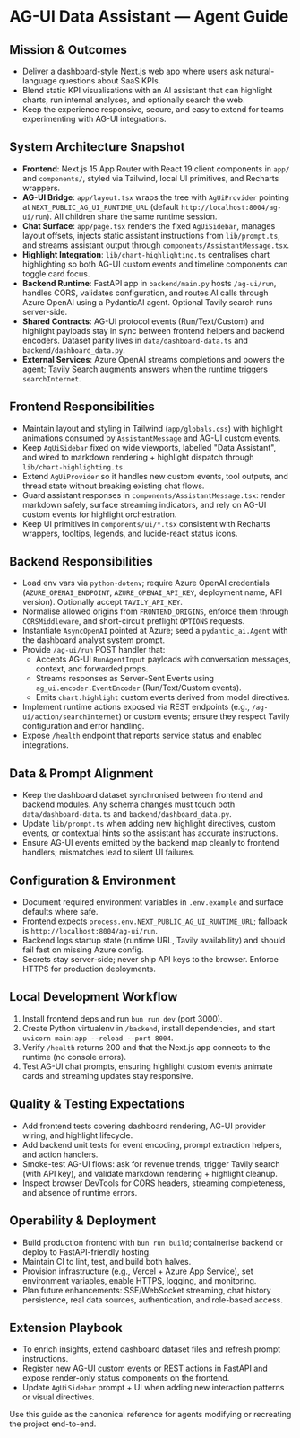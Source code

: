 # AG-UI Data Assistant — Agent Guide

## Mission & Outcomes
- Deliver a dashboard-style Next.js web app where users ask natural-language questions about SaaS KPIs.
- Blend static KPI visualisations with an AI assistant that can highlight charts, run internal analyses, and optionally search the web.
- Keep the experience responsive, secure, and easy to extend for teams experimenting with AG-UI integrations.

## System Architecture Snapshot
- **Frontend**: Next.js 15 App Router with React 19 client components in `app/` and `components/`, styled via Tailwind, local UI primitives, and Recharts wrappers.
- **AG-UI Bridge**: `app/layout.tsx` wraps the tree with `AgUiProvider` pointing at `NEXT_PUBLIC_AG_UI_RUNTIME_URL` (default `http://localhost:8004/ag-ui/run`). All children share the same runtime session.
- **Chat Surface**: `app/page.tsx` renders the fixed `AgUiSidebar`, manages layout offsets, injects static assistant instructions from `lib/prompt.ts`, and streams assistant output through `components/AssistantMessage.tsx`.
- **Highlight Integration**: `lib/chart-highlighting.ts` centralises chart highlighting so both AG-UI custom events and timeline components can toggle card focus.
- **Backend Runtime**: FastAPI app in `backend/main.py` hosts `/ag-ui/run`, handles CORS, validates configuration, and routes AI calls through Azure OpenAI using a PydanticAI agent. Optional Tavily search runs server-side.
- **Shared Contracts**: AG-UI protocol events (Run/Text/Custom) and highlight payloads stay in sync between frontend helpers and backend encoders. Dataset parity lives in `data/dashboard-data.ts` and `backend/dashboard_data.py`.
- **External Services**: Azure OpenAI streams completions and powers the agent; Tavily Search augments answers when the runtime triggers `searchInternet`.

## Frontend Responsibilities
- Maintain layout and styling in Tailwind (`app/globals.css`) with highlight animations consumed by `AssistantMessage` and AG-UI custom events.
- Keep `AgUiSidebar` fixed on wide viewports, labelled "Data Assistant", and wired to markdown rendering + highlight dispatch through `lib/chart-highlighting.ts`.
- Extend `AgUiProvider` so it handles new custom events, tool outputs, and thread state without breaking existing chat flows.
- Guard assistant responses in `components/AssistantMessage.tsx`: render markdown safely, surface streaming indicators, and rely on AG-UI custom events for highlight orchestration.
- Keep UI primitives in `components/ui/*.tsx` consistent with Recharts wrappers, tooltips, legends, and lucide-react status icons.

## Backend Responsibilities
- Load env vars via `python-dotenv`; require Azure OpenAI credentials (`AZURE_OPENAI_ENDPOINT`, `AZURE_OPENAI_API_KEY`, deployment name, API version). Optionally accept `TAVILY_API_KEY`.
- Normalise allowed origins from `FRONTEND_ORIGINS`, enforce them through `CORSMiddleware`, and short-circuit preflight `OPTIONS` requests.
- Instantiate `AsyncOpenAI` pointed at Azure; seed a `pydantic_ai.Agent` with the dashboard analyst system prompt.
- Provide `/ag-ui/run` POST handler that:
  - Accepts AG-UI `RunAgentInput` payloads with conversation messages, context, and forwarded props.
  - Streams responses as Server-Sent Events using `ag_ui.encoder.EventEncoder` (Run/Text/Custom events).
  - Emits `chart.highlight` custom events derived from model directives.
- Implement runtime actions exposed via REST endpoints (e.g., `/ag-ui/action/searchInternet`) or custom events; ensure they respect Tavily configuration and error handling.
- Expose `/health` endpoint that reports service status and enabled integrations.

## Data & Prompt Alignment
- Keep the dashboard dataset synchronised between frontend and backend modules. Any schema changes must touch both `data/dashboard-data.ts` and `backend/dashboard_data.py`.
- Update `lib/prompt.ts` when adding new highlight directives, custom events, or contextual hints so the assistant has accurate instructions.
- Ensure AG-UI events emitted by the backend map cleanly to frontend handlers; mismatches lead to silent UI failures.

## Configuration & Environment
- Document required environment variables in `.env.example` and surface defaults where safe.
- Frontend expects `process.env.NEXT_PUBLIC_AG_UI_RUNTIME_URL`; fallback is `http://localhost:8004/ag-ui/run`.
- Backend logs startup state (runtime URL, Tavily availability) and should fail fast on missing Azure config.
- Secrets stay server-side; never ship API keys to the browser. Enforce HTTPS for production deployments.

## Local Development Workflow
1. Install frontend deps and run `bun run dev` (port 3000).
2. Create Python virtualenv in `/backend`, install dependencies, and start `uvicorn main:app --reload --port 8004`.
3. Verify `/health` returns 200 and that the Next.js app connects to the runtime (no console errors).
4. Test AG-UI chat prompts, ensuring highlight custom events animate cards and streaming updates stay responsive.

## Quality & Testing Expectations
- Add frontend tests covering dashboard rendering, AG-UI provider wiring, and highlight lifecycle.
- Add backend unit tests for event encoding, prompt extraction helpers, and action handlers.
- Smoke-test AG-UI flows: ask for revenue trends, trigger Tavily search (with API key), and validate markdown rendering + highlight cleanup.
- Inspect browser DevTools for CORS headers, streaming completeness, and absence of runtime errors.

## Operability & Deployment
- Build production frontend with `bun run build`; containerise backend or deploy to FastAPI-friendly hosting.
- Maintain CI to lint, test, and build both halves.
- Provision infrastructure (e.g., Vercel + Azure App Service), set environment variables, enable HTTPS, logging, and monitoring.
- Plan future enhancements: SSE/WebSocket streaming, chat history persistence, real data sources, authentication, and role-based access.

## Extension Playbook
- To enrich insights, extend dashboard dataset files and refresh prompt instructions.
- Register new AG-UI custom events or REST actions in FastAPI and expose render-only status components on the frontend.
- Update `AgUiSidebar` prompt + UI when adding new interaction patterns or visual directives.

Use this guide as the canonical reference for agents modifying or recreating the project end-to-end.
